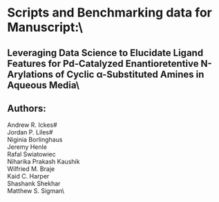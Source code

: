 # Scripts and Benchmarking data for Manuscript:\
## Leveraging Data Science to Elucidate Ligand Features for Pd-Catalyzed Enantioretentive N-Arylations of Cyclic α-Substituted Amines in Aqueous Media\
## Authors: 
Andrew R. Ickes#\
Jordan P. Liles#\
Niginia Borlinghaus\
Jeremy Henle\
Rafal Swiatowiec\
Niharika Prakash Kaushik\
Wilfried M. Braje\
Kaid C. Harper\
Shashank Shekhar\
Matthew S. Sigman\
